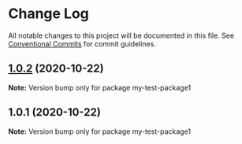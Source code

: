 # Change Log

All notable changes to this project will be documented in this file.
See [Conventional Commits](https://conventionalcommits.org) for commit guidelines.

## [1.0.2](https://github.com/vladar/lerna-repo/compare/my-test-package1@1.0.1...my-test-package1@1.0.2) (2020-10-22)

**Note:** Version bump only for package my-test-package1





## 1.0.1 (2020-10-22)

**Note:** Version bump only for package my-test-package1
